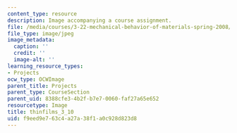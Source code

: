 ```yaml
---
content_type: resource
description: Image accompanying a course assignment.
file: /media/courses/3-22-mechanical-behavior-of-materials-spring-2008/f9eed9e763c4a27a38f1a0c928d823d8_thinfilms_3_10.jpg
file_type: image/jpeg
image_metadata:
  caption: ''
  credit: ''
  image-alt: ''
learning_resource_types:
- Projects
ocw_type: OCWImage
parent_title: Projects
parent_type: CourseSection
parent_uid: 8388cfe3-4b2f-b7e7-0060-faf27a65e652
resourcetype: Image
title: thinfilms_3_10
uid: f9eed9e7-63c4-a27a-38f1-a0c928d823d8
---
```

